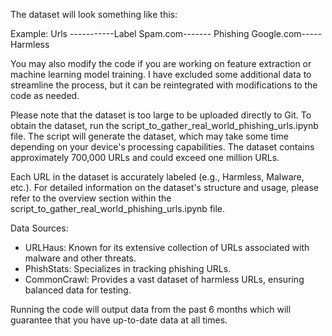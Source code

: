 The dataset will look something like this:

Example:
Urls -----------Label
Spam.com------- Phishing
Google.com----- Harmless

You may also modify the code if you are working on feature extraction or machine learning model training. I have excluded some additional data to streamline the process, but it can be reintegrated with modifications to the code as needed.

Please note that the dataset is too large to be uploaded directly to Git. To obtain the dataset, run the script_to_gather_real_world_phishing_urls.ipynb file. The script will generate the dataset, which may take some time depending on your device's processing capabilities. The dataset contains approximately 700,000 URLs and could exceed one million URLs.

Each URL in the dataset is accurately labeled (e.g., Harmless, Malware, etc.). For detailed information on the dataset's structure and usage, please refer to the overview section within the script_to_gather_real_world_phishing_urls.ipynb file.

Data Sources:
- URLHaus: Known for its extensive collection of URLs associated with malware and other threats.
- PhishStats: Specializes in tracking phishing URLs.
- CommonCrawl: Provides a vast dataset of harmless URLs, ensuring balanced data for testing.

Running the code will output data from the past 6 months which will guarantee that you have up-to-date data at all times.
